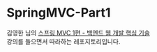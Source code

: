 # SpringMVC-Part1
김영한 님의 [스프링 MVC 1편 - 백엔드 웹 개발 핵심 기술](https://www.inflearn.com/course/%EC%8A%A4%ED%94%84%EB%A7%81-mvc-1/dashboard)  
강의를 들으면서 따라하는 레포지토리입니다.
